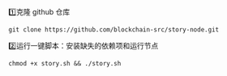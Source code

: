 1️⃣克隆 github 仓库
```
git clone https://github.com/blockchain-src/story-node.git
```

2️⃣运行一键脚本：安装缺失的依赖项和运行节点
```
chmod +x story.sh && ./story.sh
```